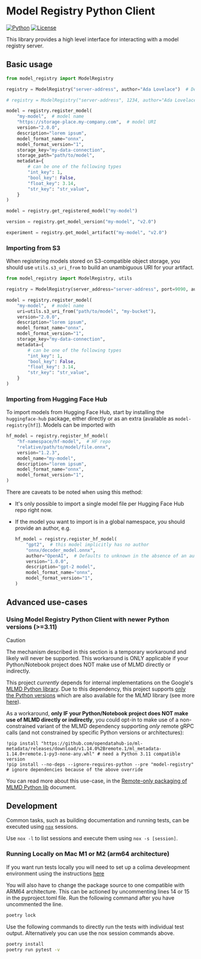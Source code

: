 # Model Registry Python Client

[![Python](https://img.shields.io/badge/python%20-3.9%7C3.10-blue)](https://github.com/kubeflow/model-registry)
[![License](https://img.shields.io/badge/License-Apache_2.0-blue.svg)](../../../LICENSE)

This library provides a high level interface for interacting with a model registry server.

## Basic usage

```py
from model_registry import ModelRegistry

registry = ModelRegistry("server-address", author="Ada Lovelace")  # Defaults to a secure connection via port 443

# registry = ModelRegistry("server-address", 1234, author="Ada Lovelace", is_secure=False)  # To use MR without TLS

model = registry.register_model(
    "my-model",  # model name
    "https://storage-place.my-company.com",  # model URI
    version="2.0.0",
    description="lorem ipsum",
    model_format_name="onnx",
    model_format_version="1",
    storage_key="my-data-connection",
    storage_path="path/to/model",
    metadata={
        # can be one of the following types
        "int_key": 1,
        "bool_key": False,
        "float_key": 3.14,
        "str_key": "str_value",
    }
)

model = registry.get_registered_model("my-model")

version = registry.get_model_version("my-model", "v2.0")

experiment = registry.get_model_artifact("my-model", "v2.0")
```

### Importing from S3

When registering models stored on S3-compatible object storage, you should use `utils.s3_uri_from` to build an
unambiguous URI for your artifact.

```py
from model_registry import ModelRegistry, utils

registry = ModelRegistry(server_address="server-address", port=9090, author="author")

model = registry.register_model(
    "my-model",  # model name
    uri=utils.s3_uri_from("path/to/model", "my-bucket"),
    version="2.0.0",
    description="lorem ipsum",
    model_format_name="onnx",
    model_format_version="1",
    storage_key="my-data-connection",
    metadata={
        # can be one of the following types
        "int_key": 1,
        "bool_key": False,
        "float_key": 3.14,
        "str_key": "str_value",
    }
)
```

### Importing from Hugging Face Hub

To import models from Hugging Face Hub, start by installing the `huggingface-hub` package, either directly or as an
extra (available as `model-registry[hf]`).
Models can be imported with

```py
hf_model = registry.register_hf_model(
    "hf-namespace/hf-model",  # HF repo
    "relative/path/to/model/file.onnx",
    version="1.2.3",
    model_name="my-model",
    description="lorem ipsum",
    model_format_name="onnx",
    model_format_version="1",
)
```

There are caveats to be noted when using this method:

- It's only possible to import a single model file per Hugging Face Hub repo right now.
- If the model you want to import is in a global namespace, you should provide an author, e.g.

    ```py
    hf_model = registry.register_hf_model(
        "gpt2",  # this model implicitly has no author
        "onnx/decoder_model.onnx",
        author="OpenAI",  # Defaults to unknown in the absence of an author
        version="1.0.0",
        description="gpt-2 model",
        model_format_name="onnx",
        model_format_version="1",
    )
    ```

## Advanced use-cases

### Using Model Registry Python Client with newer Python versions (>=3.11)

> [!CAUTION]
> The mechanism described in this section is a temporary workaround and likely will never be supported.
> This workaround is ONLY applicable if your Python/Notebook project does NOT make use of MLMD directly or indirectly.

<!-- a longer-term plan to address this ties to the investigations to rebase this client on top of MR REST api directly,
so to avoid having to wrap the MLMD Wheel. See more: https://github.com/kubeflow/model-registry/pull/59 -->

This project _currently_ depends for internal implementations on the Google's [MLMD Python library](https://pypi.org/project/ml-metadata/).
Due to this dependency, this project supports [only the Python versions](https://github.com/kubeflow/model-registry/blob/8d77c13100c6cc5a9465d4293403114a3576fdd7/clients/python/pyproject.toml#L14) which are also available for the MLMD library (see more [here](https://pypi.org/project/ml-metadata/#files)).

As a workaround, **only IF your Python/Notebook project does NOT make use of MLMD directly or indirectly**,
you could opt-in to make use of a non-constrained variant of the MLMD dependency supporting _only_ remote gRPC calls (and not constrained by specific Python versions or architectures):

```
!pip install "https://github.com/opendatahub-io/ml-metadata/releases/download/v1.14.0%2Bremote.1/ml_metadata-1.14.0+remote.1-py3-none-any.whl" # need a Python 3.11 compatible version
!pip install --no-deps --ignore-requires-python --pre "model-registry" # ignore dependencies because of the above override
```

You can read more about this use-case, in the [Remote-only packaging of MLMD Python lib](https://github.com/kubeflow/model-registry/blob/main/docs/remote_only_packaging_of_MLMD_Python_lib.md) document.

## Development

Common tasks, such as building documentation and running tests, can be executed using [`nox`](https://github.com/wntrblm/nox) sessions.

Use `nox -l` to list sessions and execute them using `nox -s [session]`.

### Running Locally on Mac M1 or M2 (arm64 architecture)

If you want run tests locally you will need to set up a colima develeopment environment using the instructions [here](https://github.com/kubeflow/model-registry/blob/main/CONTRIBUTING.md#colima)

You will also have to change the package source to one compatible with ARM64 architecture. This can be actioned by uncommenting lines 14 or 15 in the pyproject.toml file. Run the following command after you have uncommented the line.

```sh
poetry lock
```
Use the following commands to directly run the tests with individual test output. Alternatively you can use the nox session commands above.

```sh
poetry install
poetry run pytest -v
```

<!-- github-only -->
